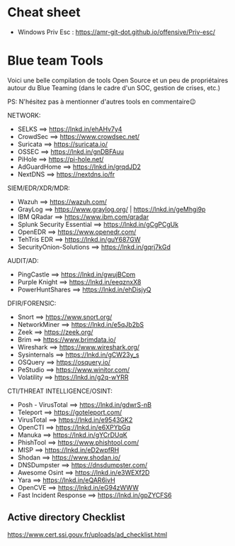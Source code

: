 # Cheat sheet
- Windows Priv Esc : https://amr-git-dot.github.io/offensive/Priv-esc/

# Blue team Tools
Voici une belle compilation de tools Open Source et un peu de propriétaires autour du Blue Teaming (dans le cadre d'un SOC, gestion de crises, etc.)

PS: N'hésitez pas à mentionner d'autres tools en commentaire😉

NETWORK:

- SELKS ==> https://lnkd.in/ehAHv7y4
- CrowdSec ==> https://www.crowdsec.net/
- Suricata ==> https://suricata.io/
- OSSEC ==> https://lnkd.in/gnDBFAuu
- PiHole ==> https://pi-hole.net/
- AdGuardHome ==> https://lnkd.in/grqdJD2
- NextDNS ==> https://nextdns.io/fr

SIEM/EDR/XDR/MDR:

- Wazuh ==> https://wazuh.com/
- GrayLog ==> https://www.graylog.org/ | https://lnkd.in/geMhgi9p
- IBM QRadar ==> https://www.ibm.com/qradar
- Splunk Security Essential ==> https://lnkd.in/gCgPCgUk
- OpenEDR ==> https://www.openedr.com/
- TehTris EDR ==> https://lnkd.in/guY687GW
- SecurityOnion-Solutions ==> https://lnkd.in/gqrj7kGd


AUDIT/AD:

- PingCastle ==> https://lnkd.in/gwujBCpm
- Purple Knight ==> https://lnkd.in/eeqznxX8
- PowerHuntShares ==> https://lnkd.in/ehDisjyQ

DFIR/FORENSIC:

- Snort ==> https://www.snort.org/
- NetworkMiner ==> https://lnkd.in/e5qJb2bS
- Zeek ==> https://zeek.org/
- Brim ==> https://www.brimdata.io/
- Wireshark ==> https://www.wireshark.org/
- Sysinternals ==> https://lnkd.in/gCW23y_s
- OSQuery ==> https://osquery.io/
- PeStudio ==> https://www.winitor.com/
- Volatility ==> https://lnkd.in/g2q-wYRR

CTI/THREAT INTELLIGENCE/OSINT:

- Posh - VirusTotal ==> https://lnkd.in/gdwrS-nB
- Teleport ==> https://goteleport.com/
- VirusTotal ==> https://lnkd.in/e9543GK2
- OpenCTI ==> https://lnkd.in/e6XPYbGq
- Manuka ==> https://lnkd.in/gYCrDUqK
- PhishTool ==> https://www.phishtool.com/
- MISP ==> https://lnkd.in/eD2wpfRH
- Shodan ==> https://www.shodan.io/
- DNSDumpster ==> https://dnsdumpster.com/
- Awesome Osint ==> https://lnkd.in/e3WEXf2D
- Yara ==> https://lnkd.in/eQAR6ivH
- OpenCVE ==> https://lnkd.in/eG94zWWW
- Fast Incident Response ==> https://lnkd.in/gpZYCFS6

## Active directory Checklist
https://www.cert.ssi.gouv.fr/uploads/ad_checklist.html

